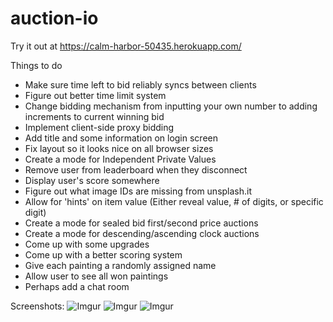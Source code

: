 # auction-io

Try it out at https://calm-harbor-50435.herokuapp.com/

Things to do
- Make sure time left to bid reliably syncs between clients
- Figure out better time limit system
- Change bidding mechanism from inputting your own number to adding increments to current winning bid
- Implement client-side proxy bidding
- Add title and some information on login screen
- Fix layout so it looks nice on all browser sizes
- Create a mode for Independent Private Values
- Remove user from leaderboard when they disconnect
- Display user's score somewhere
- Figure out what image IDs are missing from unsplash.it
- Allow for 'hints' on item value (Either reveal value, # of digits, or specific digit)
- Create a mode for sealed bid first/second price auctions
- Create a mode for descending/ascending clock auctions
- Come up with some upgrades
- Come up with a better scoring system
- Give each painting a randomly assigned name
- Allow user to see all won paintings
- Perhaps add a chat room

Screenshots:
![Imgur](http://i.imgur.com/VqpztTS.png)
![Imgur](http://i.imgur.com/AAWGnm5.png)
![Imgur](http://i.imgur.com/2vgi3Rd.png)
